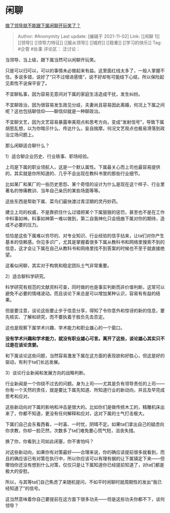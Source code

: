 # 闲聊
[做了领导就不能跟下属闲聊开玩笑了？](https://www.zhihu.com/question/21377378/answer/2201428112)

> Author: #Anonymity
> Last update: [编辑于 2021-11-02]
> Link: [[闲聊 1]] [[领导]] [[领导力特征]] [[服从领导]] [[城府]] [[稳重]] [[学习的快乐]]
> Tag: #企管 #处事
> 评论区：
> 泛讨论：

当领导、当上级，跟下属当然可以闲聊开玩笑。

只是可以归可以，可以的事情未必做起来有益。这里面红线太多了，一般人掌握不住。多说多错，说好了“只不过增进感情”，说不好却有可能结下心结，所以保险起见索性不说保平安了。

不宜聊私事，因为容易无意间对下属的家庭生活造成干扰，发生纠纷。

不宜聊政治，因为很容易发生政见分歧，夫妻尚且容易因此离婚，何况上下属之间呢？这也包括聊信仰——聊信仰就是一种聊政治。

不宜聊文艺，因为文艺容易暴露审美观点和思考方向，变成“发射信号”，导致下属胡思乱想，以为你暗示什么、传达什么，妄自揣摩。何况文艺观点也极易滑落到政治立场问题上。

那么闲聊适合聊什么？

1）适合聊企业历史、行业轶事、职场经验。

上司是下属的职业领航人，这是一个默认属性。下属最关心而上司也最容易提供的，其实就是你所知道的、几乎不会出现在教科书里的那些行业细节。

比如某厂和某厂的一些历史恩怨、某个奇怪的设计为什么是现在这个样子、行业里著名的惨痛教训、当年自己亲历的某些场面等等。

这些东西是帮助下属、菜鸟们最快渡过青涩期的灵丹妙药。

建立上司的权威，不是靠抓住什么过错把某个下属狠狠的惩罚，甚至也不是在工作中料事如神。料事如神第一难以做到，第二自我神化只会扭曲下属对你的期待，造成不必要的压力。

恰恰是这些下属难以穷尽的、对专业知识、行业经验的信手拈来，让ta们对你产生基本的信赖感。你见多识广，尤其是掌握着很多下属从教科书和网络里搜索不到的信息，这才会让下属在自己从教科书和网络里找不到答案的时候也不至于就直接绝望。

这看似闲聊，其实对于构筑和稳定团队士气非常重要。

2）适合聊科学研究。

科学研究有规范的文献资料可查，同时做的也是事实判断而非价值判断，这常可以避免不必要的情绪波动。而且谈论下来总是可以增加某种认识，容易有有益的结果。

但是要注意，谈论这些要止步于信息分享，得知了令你意外和惊讶的新的信息，要先核实、了解和研究，而不要执着于胜负先去否定。

这也是观察下属学术兴趣、学术能力和职业雄心的一个窗口。

**没有学术兴趣和学术能力，就没有职业雄心可言。离开了这些，谈论雄心其实只不过是在谈论贪婪。**

和下属谈论这些问题，当然容易激发下属在这方面的表现欲和好胜心，但这是好的驱动，有利于ta们长远发展。

3）谈论行业新闻和发展方向的战略判断。

行业新闻是一个你绕不过去的问题。身为上司——尤其是负有领导责任的上司——你有一个天然的责任，就是要比下属先知道、所知道行业的新动向，并且及早完成思考和应对。

这些新动向对下属的影响和冲击是很大的。比如你们是做传统木工的，精雕机床出来了，你都不知道，更没有任何解释和应对，这对下属的士气打击极大。

下属们自己会东看西看，一时喜、一时忧，阴晴不定。如果ta们拿出自己的疑虑向你求教，你却一脸茫然，次数多了ta们难免要心慌气短，沮丧失措。

换了你，你看到上司如此闭塞，你不害怕吗？

对这些新动向，如果你有对策最好——合理来说，你的确应该提前很多就看到，而且的确应该已有对策在执行中，所以你应该可以有理有据的让下属镇定下来——但哪怕你还没有想到什么对策，仅仅只是让下属知道你已经提前知道了，对ta们都是极大的安慰。

所以，与其等ta们自己焦虑了来随机提问，不如平时闲聊时就周期性的发出“我已经知道了”的信号。

这当然意味着你自己要提前在这方面下很多功夫——但是这些功夫你都不下，谈何领导？
